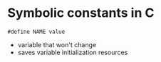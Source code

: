 # Symbolic constants in C

	#define NAME value

- variable that won't change
- saves variable initialization resources